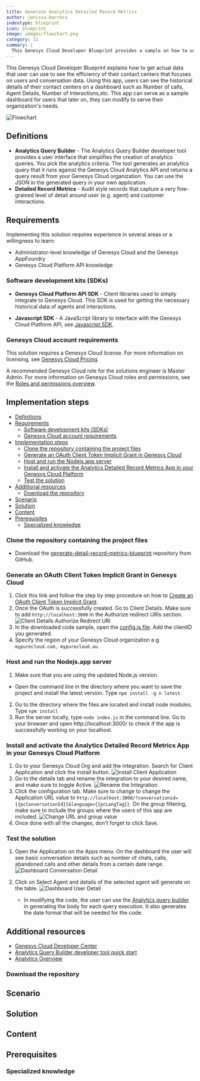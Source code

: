 ```yaml
---
title: Generate Analytics Detailed Record Metrics
author: jenissa.barrera
indextype: blueprint
icon: blueprint
image: images/flowchart.png
category: 11
summary: |
  This Genesys Cloud Developer Blueprint provides a sample on how to use Detailed Records Metrics using the Analytics API. 
---
```


This Genesys Cloud Developer Blueprint explains how to get actual data that user can use to see the efficiency of their contact centers that focuses on users and conversation data. Using this app, users can see the historical details of their contact centers on a dashboard such as Number of calls, Agent Details, Number of Interactions,etc. This app can serve as a sample dashboard for users that later on, they can modify to serve their organization's needs.  

![Flowchart](images/flowchart.png "Flowchart")

## Definitions

* **Analytics Query Builder** - The Analytics Query Builder developer tool provides a user interface that simplifies the creation of analytics queries. You pick the analytics criteria. The tool generates an analytics query that it runs against the Genesys Cloud Analytics API and returns a query result from your Genesys Cloud organization. You can use the JSON in the generated query in your own application.
* **Detailed Record Metrics** - Audit style records that capture a very fine-grained level of detail around user (e.g. agent) and customer interactions.


## Requirements

Implementing this solution requires experience in several areas or a willingness to learn:

- Administrator-level knowledge of Genesys Cloud and the Genesys AppFoundry
- Genesys Cloud Platform API knowledge


### Software development kits (SDKs)

* **Genesys Cloud Platform API SDK** - Client libraries used to simply integrate to Genesys Cloud. This SDK is used for getting the necessary historical data of agents and interactions.

* **Javascript SDK** - A JavaScript library to interface with the Genesys Cloud Platform API, see [Javascript SDK](https://www.npmjs.com/package/purecloud-platform-client-v2 "a").



### Genesys Cloud account requirements

This solution requires a Genesys Cloud license. For more information on licensing, see [Genesys Cloud Pricing](https://www.genesys.com/pricing "Opens the pricing article").

A recommended Genesys Cloud role for the solutions engineer is Master Admin. For more information on Genesys Cloud roles and permissions, see the [Roles and permissions overview](https://help.mypurecloud.com/?p=24360 "Opens the Roles and permissions overview article").

## Implementation steps
- [Definitions](#definitions)
- [Requirements](#requirements)
  - [Software development kits (SDKs)](#software-development-kits-sdks)
  - [Genesys Cloud account requirements](#genesys-cloud-account-requirements)
- [Implementation steps](#implementation-steps)
  - [Clone the repository containing the project files](#clone-the-repository-containing-the-project-files)
  - [Generate an OAuth Client Token Implicit Grant in Genesys Cloud](#generate-an-oauth-client-token-implicit-grant-in-genesys-cloud)
  - [Host and run the Nodejs.app server](#host-and-run-the-nodejsapp-server)
  - [Install and activate the Analytics Detailed Record Metrics App in your Genesys Cloud Platform](#install-and-activate-the-analytics-detailed-record-metrics-app-in-your-genesys-cloud-platform)
  - [Test the solution](#test-the-solution)
- [Additional resources](#additional-resources)
  - [Download the repository](#download-the-repository)
- [Scenario](#scenario)
- [Solution](#solution)
- [Content](#content)
- [Prerequisites](#prerequisites)
  - [Specialized knowledge](#specialized-knowledge)

### Clone the repository containing the project files

* Download the [generate-detail-record-metrics-blueprint](https://github.com/GenesysCloudBlueprints/analytics-detail-record-metrics-blueprint "Opens the generate-detail-record-metrics-blueprint repository in GitHub") repository from GitHub.

### Generate an OAuth Client Token Implicit Grant in Genesys Cloud
1. Click this link and follow the step by step procedure on how to [Create an OAuth Client Token Implicit Grant](https://help.mypurecloud.com/articles/create-an-oauth-client/ "a"). 
2. Once the OAuth is successfully created. Go to Client Details. Make sure to add `http://localhost:3000` in the Authorize redirect URIs section. 
 ![Client Details Authorize Redirect URI](images/client-details-authorize-redirect-uri.png "Client Details Authorize Redirect URI")
3. In the downloaded code sample, open the [config.js file](https://github.com/jenissabarrera/generate-detail-record-metrics-blueprint/blob/main/docs/scripts/config.js "a"). Add the clientID you generated. 
4. Specify the region of your Genesys Cloud organization e.g `mypurecloud.com, mypurecloud.au`.

### Host and run the Nodejs.app server

1. Make sure that you are using the updated Node.js version. 

  * Open the command line in the directory where you want to save the project and install the latest version. Type `npm install -g n latest`.

2. Go to the directory where the files are located and install node modules. Type `npm install`  
3. Run the server locally, type `node index.js` in the command line. Go to your browser and open http://localhost:3000/ to check if the app is successfully working on your localhost.

### Install and activate the Analytics Detailed Record Metrics App in your Genesys Cloud Platform

1. Go to your Genesys Cloud Org and add the integration. Search for Client Application and click the install button.
 ![Install Client Application](images/client-app-install.png "Install Client Application")
2. Go to the details tab and rename the integration to your desired name, and make sure to toggle Active.
 ![Rename the Integration](images/rename-integration.PNG "Rename the Integration")
3. Click the configuration tab. Make sure to change to change the Application URL value to `http://localhost:3000/?conversationid={{pcConversationId}}&language={{pcLangTag}}`. On the group filtering, make sure to include the groups where the users of this app are included. 
   ![Change URL and group value](images/change-url-and-group.PNG "Change URL and group value")
4. Once done with all the changes, don't forget to click Save.

### Test the solution

1. Open the Application on the Apps menu. On the dashboard the user will see basic conversation details such as number of chats, calls, abandoned calls and other details from a certain date range. 
  ![Dashboard Conversation Detail](images/dashboard-conversation-details.PNG "Dashboard Conversation Detail")
2. Click on Select Agent and details of the selected agent will generate on the table. 
   ![Dashboard User Detail](images/user-details.PNG "Dashboard User Detail")

    * In modifying the code, the user can use the [Analytics query builder](https://developer.genesys.cloud/developer-tools/#/analytics-query-builder "a") in generating the body for each query execution. It also generates the date format that will be needed for the code. 

## Additional resources
* [Genesys Cloud Developer Center](https://developer.mypurecloud.com/ "a")
* [Analytics Query Builder developer tool quick start](https://developer.mypurecloud.com/gettingstarted/developer-tools-analytics-query.html "a")
* [Analytics Overview](https://developer.mypurecloud.com/api/rest/v2/analytics/overview.html#:~:text=Genesys%20Cloud%20provides%20a%20rich,performance%20and%20customer%2Fagent%20interactions. "a")

### Download the repository

## Scenario

## Solution

## Content

## Prerequisites

### Specialized knowledge